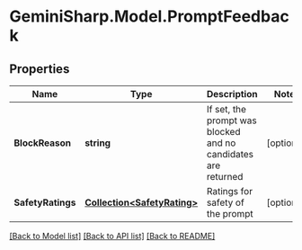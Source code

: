 # GeminiSharp.Model.PromptFeedback

## Properties

Name | Type | Description | Notes
------------ | ------------- | ------------- | -------------
**BlockReason** | **string** | If set, the prompt was blocked and no candidates are returned | [optional] 
**SafetyRatings** | [**Collection&lt;SafetyRating&gt;**](SafetyRating.md) | Ratings for safety of the prompt | [optional] 

[[Back to Model list]](../README.md#documentation-for-models) [[Back to API list]](../README.md#documentation-for-api-endpoints) [[Back to README]](../README.md)

